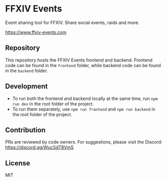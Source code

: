 # FFXIV Events

Event sharing tool for FFXIV. Share social events, raids and more.

https://www.ffxiv-events.com

## Repository

This repository hosts the FFXIV Events frontend and backend. Frontend code can be found in the ```frontend``` folder, while backend code can be found in the ```backend``` folder.

## Development

- To run both the frontend and backend locally at the same time, run ```npm run dev``` in the root folder of the project.
- To run them separately, use ```npm run frontend``` and ```npm run backend``` in the root folder of the project.

## Contribution

PRs are reviewed by code owners. For suggestions, please visit the Discord: https://discord.gg/WucSdT8VmS

## License

MIT
